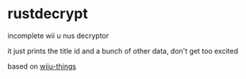 # rustdecrypt
incomplete wii u nus decryptor


it just prints the title id and a bunch of other data, don't get too excited

based on [wiiu-things](https://github.com/ihaveamac/wiiu-things)
